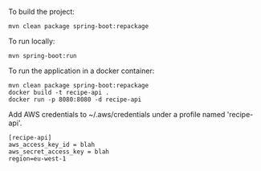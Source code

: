 To build the project:    

    mvn clean package spring-boot:repackage

To run locally:

    mvn spring-boot:run

To run the application in a docker container:

    mvn clean package spring-boot:repackage
    docker build -t recipe-api .
    docker run -p 8080:8080 -d recipe-api

Add AWS credentials to ~/.aws/credentials under a profile named 'recipe-api'.

    [recipe-api]
    aws_access_key_id = blah
    aws_secret_access_key = blah
    region=eu-west-1